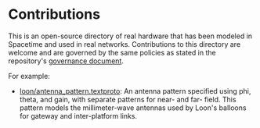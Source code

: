 # Contributions

This is an open-source directory of real hardware that has been modeled in Spacetime and used in real networks. Contributions to this directory are welcome and are governed by the same policies as stated in the repository's [governance document](../GOVERNANCE.md). 

For example:
- [loon/antenna_pattern.textproto](loon/antenna_pattern.textproto): An antenna pattern specified using phi, theta, and gain, with separate patterns for near- and far- field. This pattern models the millimeter-wave antennas used by Loon's balloons for gateway and inter-platform links.
